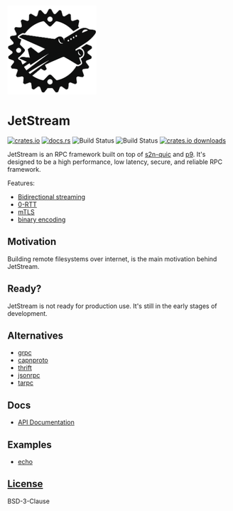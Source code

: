 <img src="https://raw.githubusercontent.com/sevki/jetstream/main/logo/JetStream.png" style="width: 200px">

# JetStream

[![crates.io](https://img.shields.io/crates/v/jetstream.svg)](https://crates.io/crates/jetstream) [![docs.rs](https://docs.rs/jetstream/badge.svg)](https://docs.rs/jetstream) <!--gh actions--> ![Build Status](https://github.com/sevki/jetstream/actions/workflows/rust.yml/badge.svg) ![Build Status](https://github.com/sevki/jetstream/actions/workflows/release.yml/badge.svg) [![crates.io downloads](https://img.shields.io/crates/d/jetstream.svg)](https://crates.io/crates/jetstream)

JetStream is an RPC framework built on top of [s2n-quic](https://crates.io/crates/s2n-quic) and [p9](https://crates.io/crates/p9). It's designed to be a high performance, low latency, secure, and reliable RPC framework.

Features:

- [Bidirectional streaming](https://datatracker.ietf.org/meeting/99/materials/slides-99-quic-sessb-quic-unidirectional-and-bidirectional-streams-01)
- [0-RTT](https://blog.cloudflare.com/even-faster-connection-establishment-with-quic-0-rtt-resumption/)
- [mTLS](https://github.com/aws/s2n-quic/tree/main/examples/s2n-mtls)
- [binary encoding](https://docs.rs/jetstream_wireformat/latest/jetstream_wireformat/)

## Motivation

Building remote filesystems over internet, is the main motivation behind JetStream.

## Ready?

JetStream is not ready for production use. It's still in the early stages of development.

## Alternatives

- [grpc](https://grpc.io/)
- [capnproto](https://capnproto.org/)
- [thrift](https://thrift.apache.org/)
- [jsonrpc](https://www.jsonrpc.org/)
- [tarpc](https://crates.io/crates/tarpc)

## Docs

- [API Documentation](https://docs.rs/jetstream)

## Examples

- [echo](examples/echo.rs)

## [License](LICENSE)

BSD-3-Clause
